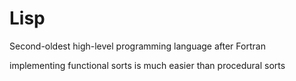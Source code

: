 Lisp
====

Second-oldest high-level programming language after Fortran



implementing functional sorts is much easier than procedural sorts
